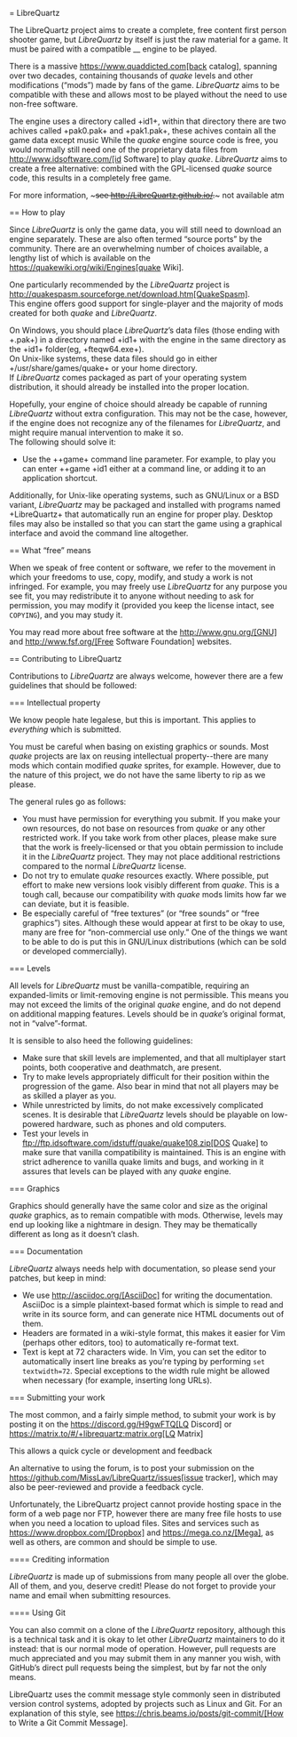 = LibreQuartz

The LibreQuartz project aims to create a complete, free content first
person shooter game, but _LibreQuartz_ by itself is just the raw material
for a game.  It must be paired with a compatible __ engine to be
played.

There is a massive https://www.quaddicted.com[back
catalog], spanning over two decades, containing thousands of _quake_
levels and other modifications (“mods”) made by fans of the game.
_LibreQuartz_ aims to be compatible with these and allows most to be
played without the need to use non-free software.


The engine uses a directory called +id1+, within that directory
there are two achives called +pak0.pak+ and +pak1.pak+,
these achives contain all the game data except music
While the _quake_ engine source code is free,
you would normally still need one of the proprietary data files from
http://www.idsoftware.com/[id Software] to play _quake_.  _LibreQuartz_
aims to create a free alternative: combined with the GPL-licensed
_quake_ source code, this results in a completely free game.

For more information, ~~~see http://LibreQuartz.github.io/.~~~ not available atm

== How to play

Since _LibreQuartz_ is only the game data, you will still need to
download an engine separately.  These are also often termed “source
ports” by the community.  There are an overwhelming number of choices
available, a lengthy list of which is available on the
https://quakewiki.org/wiki/Engines[quake Wiki].

One particularly recommended by the _LibreQuartz_ project is
http://quakespasm.sourceforge.net/download.htm[QuakeSpasm].  
This engine offers good support for
single-player and the majority of mods created for both
_quake_ and _LibreQuartz_.

On Windows, you should place _LibreQuartz_’s data files (those ending
with +.pak+) in a directory named +id1+ with the engine 
in the same directory as the +id1+ folder(eg, +fteqw64.exe+).  
On Unix-like systems, these data files should go in either 
+/usr/share/games/quake+ or your home directory.  
If _LibreQuartz_ comes packaged as part of your
operating system distribution, it should already be installed into the
proper location.

Hopefully, your engine of choice should already be capable of running
_LibreQuartz_ without extra configuration.  This may not be the case,
however, if the engine does not recognize any of the filenames for
_LibreQuartz_, and might require manual intervention to make it so.  
The following should solve it:

  * Use the ++game+ command line parameter.  For example, to play
    you can enter ++game +id1 either at a command
    line, or adding it to an application shortcut.

Additionally, for Unix-like operating systems, such as GNU/Linux or a
BSD variant, _LibreQuartz_ may be packaged and installed with programs
named +LibreQuartz+ that automatically run an
engine for proper play.  Desktop files may also be installed so that
you can start the game using a graphical interface and avoid the
command line altogether.

== What “free” means

When we speak of free content or software, we refer to the movement in
which your freedoms to use, copy, modify, and study a work is not
infringed.  For example, you may freely use _LibreQuartz_ for any purpose
you see fit, you may redistribute it to anyone without needing to ask
for permission, you may modify it (provided you keep the license
intact, see `COPYING`), and you may study it.

You may read more about free software at the http://www.gnu.org/[GNU]
and http://www.fsf.org/[Free Software Foundation] websites.

== Contributing to LibreQuartz

Contributions to _LibreQuartz_ are always welcome, however there are a
few guidelines that should be followed:

=== Intellectual property

We know people hate legalese, but this is important.  This applies to
*everything* which is submitted.

You must be careful when basing on existing graphics or sounds.  Most
_quake_ projects are lax on reusing intellectual property--there are
many mods which contain modified _quake_ sprites, for example.
However, due to the nature of this project, we do not have the same
liberty to rip as we please.

The general rules go as follows:

  * You must have permission for everything you submit.  If you make
    your own resources, do not base on resources from _quake_ or any
    other restricted work.  If you take work from other places, please
    make sure that the work is freely-licensed or that you obtain
    permission to include it in the _LibreQuartz_ project.  They may not
    place additional restrictions compared to the normal _LibreQuartz_
    license.
  * Do not try to emulate _quake_ resources exactly.  Where possible,
    put effort to make new versions look visibly different from
    _quake_.  This is a tough call, because our compatibility with
    _quake_ mods limits how far we can deviate, but it is feasible.
  * Be especially careful of “free textures” (or “free sounds” or
    “free graphics”) sites.  Although these would appear at first to
    be okay to use, many are free for “non-commercial use only.”
    One of the things we want to be able to do is put this in
    GNU/Linux distributions (which can be sold or developed
    commercially).

=== Levels

All levels for _LibreQuartz_ must be vanilla-compatible, requiring an
expanded-limits or limit-removing engine is not permissible.  This
means you may not exceed the limits of the original _quake_ engine, and
do not depend on additional mapping features.  Levels should be in
_quake_’s original format, not in “valve”-format.

It is sensible to also heed the following guidelines:

  * Make sure that skill levels are implemented, and that all
    multiplayer start points, both cooperative and deathmatch, are
    present.
  * Try to make levels appropriately difficult for their position
    within the progression of the game.  Also bear in mind that not
    all players may be as skilled a player as you.
  * While unrestricted by limits, do not make excessively complicated
    scenes.  It is desirable that _LibreQuartz_ levels should be playable
    on low-powered hardware, such as phones and old computers.
  * Test your levels in ftp://ftp.idsoftware.com/idstuff/quake/quake108.zip[DOS Quake] 
    to make sure that vanilla compatibility is maintained.  This
    is an engine with strict adherence to vanilla quake limits and
    bugs, and working in it assures that levels can be played with any
    _quake_ engine.

=== Graphics

Graphics should generally have the same color and size as the original
_quake_ graphics, as to remain compatible with mods.  Otherwise, levels
may end up looking like a nightmare in design.  They may be
thematically different as long as it doesn’t clash.

=== Documentation

_LibreQuartz_ always needs help with documentation, so please send your
patches, but keep in mind:

  * We use http://asciidoc.org/[AsciiDoc] for writing the
    documentation.  AsciiDoc is a simple plaintext-based format which
    is simple to read and write in its source form, and can generate
    nice HTML documents out of them.
  * Headers are formated in a wiki-style format, this makes it easier
    for Vim (perhaps other editors, too) to automatically re-format
    text.
  * Text is kept at 72 characters wide.  In Vim, you can set the
    editor to automatically insert line breaks as you’re typing by
    performing `set textwidth=72`.  Special exceptions to the width
    rule might be allowed when necessary (for example, inserting long
    URLs).

=== Submitting your work

The most common, and a fairly simple method, to submit your work is by
posting it on the 
https://discord.gg/H9gwFTQ[LQ Discord] or https://matrix.to/#/+librequartz:matrix.org[LQ Matrix]

This allows a quick cycle or development and feedback

An alternative to using the forum, is to post your submission on the
https://github.com/MissLav/LibreQuartz/issues[issue tracker], which may
also be peer-reviewed and provide a feedback cycle.


Unfortunately, the LibreQuartz project cannot provide hosting space in
the form of a web page nor FTP, however there are many free file hosts
to use when you need a location to upload files.  Sites and services
such as https://www.dropbox.com/[Dropbox] and
https://mega.co.nz/[Mega], as well as others, are common and should be
simple to use.

==== Crediting information

_LibreQuartz_ is made up of submissions from many people all over the
globe.  All of them, and you, deserve credit!  Please do not forget to
provide your name and email when submitting resources.

==== Using Git

You can also commit on a clone of the _LibreQuartz_ repository, although
this is a technical task and it is okay to let other _LibreQuartz_
maintainers to do it instead: that is our normal mode of operation.
However, pull requests are much appreciated and you may submit them in
any manner you wish, with GitHub’s direct pull requests being the
simplest, but by far not the only means.

LibreQuartz uses the commit message style commonly seen in distributed
version control systems, adopted by projects such as Linux and Git.
For an explanation of this style, see
https://chris.beams.io/posts/git-commit/[How to Write a Git Commit
Message].
